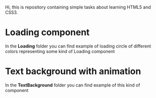 Hi,
this is repository containing simple tasks about learning HTML5 and CSS3.

# Loading component

In the **Loading** folder you can find example of loading circle of different colors representing some kind of Loading component

# Text background with animation

In the **TextBackground** folder you can find example of this kind of component
